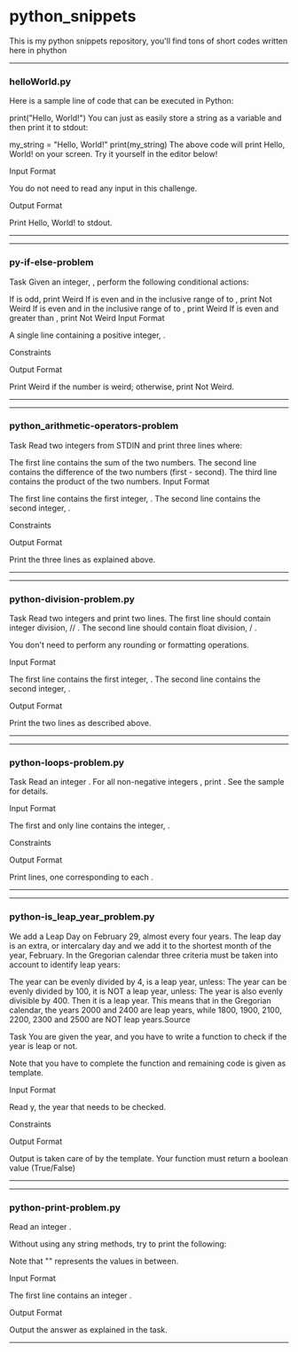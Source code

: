 # python_snippets
This is my python snippets repository, you'll find tons of short codes written here in phython


*******************************************************
<h3>helloWorld.py</h3>

Here is a sample line of code that can be executed in Python:

print("Hello, World!")
You can just as easily store a string as a variable and then print it to stdout:

my_string = "Hello, World!"
print(my_string)
The above code will print Hello, World! on your screen. Try it yourself in the editor below!

Input Format

You do not need to read any input in this challenge.

Output Format

Print Hello, World! to stdout.
******************************************************



******************************************
<h3>py-if-else-problem</h3>


Task 
Given an integer, , perform the following conditional actions:

If  is odd, print Weird
If  is even and in the inclusive range of  to , print Not Weird
If  is even and in the inclusive range of  to , print Weird
If  is even and greater than , print Not Weird
Input Format

A single line containing a positive integer, .

Constraints

Output Format

Print Weird if the number is weird; otherwise, print Not Weird.

****************************************************************


****************************************

<h3>python_arithmetic-operators-problem</h3>
Task 
Read two integers from STDIN and print three lines where:

The first line contains the sum of the two numbers.
The second line contains the difference of the two numbers (first - second).
The third line contains the product of the two numbers.
Input Format

The first line contains the first integer, . The second line contains the second integer, .

Constraints

 

Output Format

Print the three lines as explained above.
*****************************************



******************************************
<h3>python-division-problem.py</h3>
Task 
Read two integers and print two lines. The first line should contain integer division,  // . The second line should contain float division,  / .

You don't need to perform any rounding or formatting operations.

Input Format

The first line contains the first integer, . The second line contains the second integer, .

Output Format

Print the two lines as described above.

*****************************************



**************************************
<h3>python-loops-problem.py</h3>
Task 
Read an integer . For all non-negative integers , print . See the sample for details.

Input Format

The first and only line contains the integer, .

Constraints


Output Format

Print  lines, one corresponding to each .
****************************************


***********************************************
<h3>python-is_leap_year_problem.py</h3>

We add a Leap Day on February 29, almost every four years. The leap day is an extra, or intercalary day and we add it to the shortest month of the year, February. 
In the Gregorian calendar three criteria must be taken into account to identify leap years:

The year can be evenly divided by 4, is a leap year, unless:
The year can be evenly divided by 100, it is NOT a leap year, unless:
The year is also evenly divisible by 400. Then it is a leap year.
This means that in the Gregorian calendar, the years 2000 and 2400 are leap years, while 1800, 1900, 2100, 2200, 2300 and 2500 are NOT leap years.Source

Task 
You are given the year, and you have to write a function to check if the year is leap or not.

Note that you have to complete the function and remaining code is given as template.

Input Format

Read y, the year that needs to be checked.

Constraints


Output Format

Output is taken care of by the template. Your function must return a boolean value (True/False)
************************************************



*************************************************
<h3>python-print-problem.py</h3>

Read an integer .

Without using any string methods, try to print the following:


Note that "" represents the values in between.

Input Format

The first line contains an integer .

Output Format

Output the answer as explained in the task.
************************************************